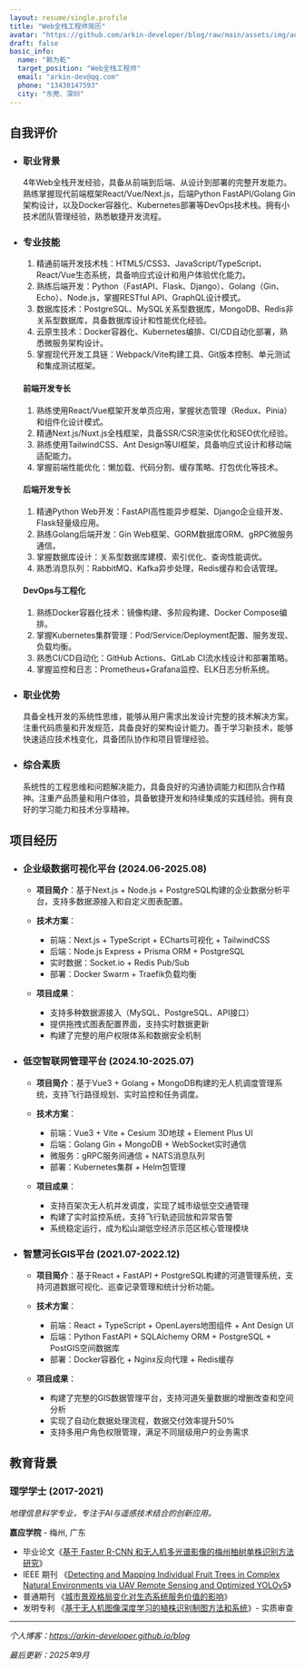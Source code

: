 ```yaml
---
layout: resume/single.profile
title: "Web全栈工程师简历"
avatar: "https://github.com/arkin-developer/blog/raw/main/assets/img/author-offical.jpg"
draft: false
basic_info:
  name: "赖为乾"
  target_position: "Web全栈工程师"
  email: "arkin-dev@qq.com"
  phone: "13430147593"
  city: "东莞、深圳"
---
```


## 自我评价

- ### 职业背景

  4年Web全栈开发经验，具备从前端到后端、从设计到部署的完整开发能力。熟练掌握现代前端框架React/Vue/Next.js，后端Python FastAPI/Golang Gin架构设计，以及Docker容器化、Kubernetes部署等DevOps技术栈。拥有小技术团队管理经验，熟悉敏捷开发流程。

- ### 专业技能

  1. 精通前端开发技术栈：HTML5/CSS3、JavaScript/TypeScript、React/Vue生态系统，具备响应式设计和用户体验优化能力。
  2. 熟练后端开发：Python（FastAPI、Flask、Django）、Golang（Gin、Echo）、Node.js，掌握RESTful API、GraphQL设计模式。
  3. 数据库技术：PostgreSQL、MySQL关系型数据库，MongoDB、Redis非关系型数据库，具备数据库设计和性能优化经验。
  4. 云原生技术：Docker容器化、Kubernetes编排、CI/CD自动化部署，熟悉微服务架构设计。
  5. 掌握现代开发工具链：Webpack/Vite构建工具、Git版本控制、单元测试和集成测试框架。

  #### **前端开发专长**

  1. 熟练使用React/Vue框架开发单页应用，掌握状态管理（Redux、Pinia）和组件化设计模式。
  2. 精通Next.js/Nuxt.js全栈框架，具备SSR/CSR渲染优化和SEO优化经验。
  3. 熟练使用TailwindCSS、Ant Design等UI框架，具备响应式设计和移动端适配能力。
  4. 掌握前端性能优化：懒加载、代码分割、缓存策略、打包优化等技术。

  #### **后端开发专长**

  1. 精通Python Web开发：FastAPI高性能异步框架、Django企业级开发、Flask轻量级应用。
  2. 熟练Golang后端开发：Gin Web框架、GORM数据库ORM、gRPC微服务通信。
  3. 掌握数据库设计：关系型数据库建模、索引优化、查询性能调优。
  4. 熟悉消息队列：RabbitMQ、Kafka异步处理，Redis缓存和会话管理。

  #### **DevOps与工程化**

  1. 熟练Docker容器化技术：镜像构建、多阶段构建、Docker Compose编排。
  2. 掌握Kubernetes集群管理：Pod/Service/Deployment配置、服务发现、负载均衡。
  3. 熟悉CI/CD自动化：GitHub Actions、GitLab CI流水线设计和部署策略。
  4. 掌握监控和日志：Prometheus+Grafana监控、ELK日志分析系统。

- ### 职业优势

  具备全栈开发的系统性思维，能够从用户需求出发设计完整的技术解决方案。注重代码质量和开发规范，具备良好的架构设计能力。善于学习新技术，能够快速适应技术栈变化，具备团队协作和项目管理经验。

- ### 综合素质

  系统性的工程思维和问题解决能力，具备良好的沟通协调能力和团队合作精神。注重产品质量和用户体验，具备敏捷开发和持续集成的实践经验。拥有良好的学习能力和技术分享精神。

## 项目经历

- ### 企业级数据可视化平台 (2024.06-2025.08)

  - **项目简介**：基于Next.js + Node.js + PostgreSQL构建的企业数据分析平台，支持多数据源接入和自定义图表配置。

  - **技术方案**：
    - 前端：Next.js + TypeScript + ECharts可视化 + TailwindCSS
    - 后端：Node.js Express + Prisma ORM + PostgreSQL
    - 实时数据：Socket.io + Redis Pub/Sub
    - 部署：Docker Swarm + Traefik负载均衡

  - **项目成果**：
    - 支持多种数据源接入（MySQL、PostgreSQL、API接口）
    - 提供拖拽式图表配置界面，支持实时数据更新
    - 构建了完整的用户权限体系和数据安全机制

- ### 低空智联网管理平台 (2024.10-2025.07)

  - **项目简介**：基于Vue3 + Golang + MongoDB构建的无人机调度管理系统，支持飞行路径规划、实时监控和任务调度。

  - **技术方案**：
    - 前端：Vue3 + Vite + Cesium 3D地球 + Element Plus UI
    - 后端：Golang Gin + MongoDB + WebSocket实时通信
    - 微服务：gRPC服务间通信 + NATS消息队列
    - 部署：Kubernetes集群 + Helm包管理

  - **项目成果**：
    - 支持百架次无人机并发调度，实现了城市级低空交通管理
    - 构建了实时监控系统，支持飞行轨迹回放和异常告警
    - 系统稳定运行，成为松山湖低空经济示范区核心管理模块

- ### 智慧河长GIS平台 (2021.07-2022.12)
  
  - **项目简介**：基于React + FastAPI + PostgreSQL构建的河道管理系统，支持河道数据可视化、巡查记录管理和统计分析功能。

  - **技术方案**：
    - 前端：React + TypeScript + OpenLayers地图组件 + Ant Design UI
    - 后端：Python FastAPI + SQLAlchemy ORM + PostgreSQL + PostGIS空间数据库
    - 部署：Docker容器化 + Nginx反向代理 + Redis缓存

  - **项目成果**：
    - 构建了完整的GIS数据管理平台，支持河道矢量数据的增删改查和空间分析
    - 实现了自动化数据处理流程，数据交付效率提升50%
    - 支持多用户角色权限管理，满足不同层级用户的业务需求

## 教育背景

### 理学学士 (2017-2021)

*地理信息科学专业，专注于AI与遥感技术结合的创新应用。*

**嘉应学院** - 梅州, 广东

- 毕业论文《[基于 Faster R-CNN 和无人机多光谱影像的梅州柚树单株识别方法研究](https://mr-lai.oss-cn-zhangjiakou.aliyuncs.com/%E5%9F%BA%E4%BA%8EFaster%20R-CNN%E5%92%8C%E6%97%A0%E4%BA%BA%E6%9C%BA%E5%A4%9A%E5%85%89%E8%B0%B1%E5%BD%B1%E5%83%8F%E7%9A%84%E6%A2%85%E5%B7%9E%E6%9F%9A%E6%A0%91%E5%8D%95%E6%A0%AA%E8%AF%86%E5%88%AB%E6%96%B9%E6%B3%95%E7%A0%94%E7%A9%B6_%E7%BB%88%E7%A8%BF.pdf)》
- IEEE 期刊 《[Detecting and Mapping Individual Fruit Trees in Complex Natural Environments via UAV Remote Sensing and Optimized YOLOv5](https://doi.org/10.1109/JSTARS.2024.3379522)》
- 普通期刊 《[城市景观格局变化对生态系统服务价值的影响](https://www.zhangqiaokeyan.com/academic-journal-cn_popular-science-technology_thesis/0201279726706.html)》
- 发明专利 《[基于无人机图像深度学习的植株识别制图方法和系统](https://patents.qizhidao.com/search/detail/WZIP_8aa30efc33b17eb6ca4e401ed2d6e97e?orderColumn=undefined&searchType=simple_search&orderType=undefined&filter=&tab=0&from=simple&businessSource=%E6%9F%A5%E4%B8%93%E5%88%A9-%E6%90%9C%E7%B4%A2%E7%BB%93%E6%9E%9C%E5%88%97%E8%A1%A8-%E6%90%9C%E7%B4%A2%E6%9B%B4%E5%A4%9A&statement=%E8%B5%96%E4%B8%BA%E4%B9%BE&semanticId=&patentName=%E5%9F%BA%E4%BA%8E%E6%97%A0%E4%BA%BA%E6%9C%BA%E5%9B%BE%E5%83%8F%E6%B7%B1%E5%BA%A6%E5%AD%A6%E4%B9%A0%E7%9A%84%E6%A4%8D%E6%A0%AA%E8%AF%86%E5%88%AB%E5%88%B6%E5%9B%BE%E6%96%B9%E6%B3%95%E5%92%8C%E7%B3%BB%E7%BB%9F&rightSidebar=false&imageSessionKey=&simpleMode=1&proVersion=&sortType=0&current=1&pageSize=20&viewMode=1&leftTabVal=0&rightTabVal=3&norefetch=true)》- 实质审查

---

*个人博客：https://arkin-developer.github.io/blog*  

*最后更新：2025年9月*